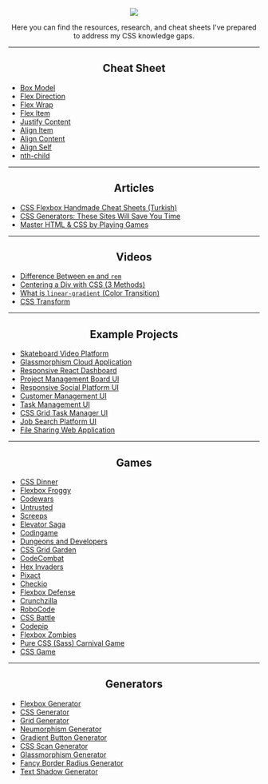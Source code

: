 <p align="center">
 <img src="https://skillicons.dev/icons?i=css" />
</p>
<p align="center"> Here you can find the resources, research, and cheat sheets I've prepared to address my CSS knowledge gaps. </p>

<hr/>

<h2 align="center">Cheat Sheet</h2>

- <a href="https://github.com/ozantekin/CSS-Special-Notes/blob/main/CheatSheet/00-BoxModel.png"> Box Model </a>
- <a href="https://github.com/ozantekin/CSS-Special-Notes/blob/main/CheatSheet/01-FlexDirection.png"> Flex Direction </a>
- <a href="https://github.com/ozantekin/CSS-Special-Notes/blob/main/CheatSheet/02-FlexWrap.png"> Flex Wrap </a>
- <a href="https://github.com/ozantekin/CSS-Special-Notes/blob/main/CheatSheet/07-FlexItem.png"> Flex Item </a>
- <a href="https://github.com/ozantekin/CSS-Special-Notes/blob/main/CheatSheet/03-JustifyContent.png"> Justify Content </a>
- <a href="https://github.com/ozantekin/CSS-Special-Notes/blob/main/CheatSheet/04-AlignItem.png"> Align Item </a>
- <a href="https://github.com/ozantekin/CSS-Special-Notes/blob/main/CheatSheet/05-AlignContent.png"> Align Content </a>
- <a href="https://github.com/ozantekin/CSS-Special-Notes/blob/main/CheatSheet/06-AlignSelf.png"> Align Self </a>
- <a href="https://github.com/ozantekin/CSS-Special-Notes/blob/main/CheatSheet/08-NthChild.png"> nth-child </a>

<hr/>

<h2 align="center">Articles</h2>

- <a href="https://medium.com/@ozantekindev/css-flexbox-handmade-cheat-sheetler-t%C3%BCrk%C3%A7e-746342a9807e"> CSS Flexbox Handmade Cheat Sheets (Turkish) </a>
- <a href="https://medium.com/@ozantekindev/css-generators-bu-siteler-%C3%A7ok-zaman-kazanman%C4%B1z%C4%B1-sa%C4%9Flayacak-e991d0e81872"> CSS Generators: These Sites Will Save You Time </a>
- <a href="https://medium.com/@ozantekindev/oyun-oynayarak-html-cssde-ustala%C5%9F%C4%B1n-a4cf06634855"> Master HTML & CSS by Playing Games </a>

<hr/>

<h2 align="center">Videos</h2>

- <a href="https://www.youtube.com/watch?v=lTxSxwwWNH0&ab_channel=OzanTekin"> Difference Between `em` and `rem` </a>
- <a href="https://www.youtube.com/watch?v=KnzVdK4eDpw&ab_channel=OzanTekin"> Centering a Div with CSS (3 Methods) </a>
- <a href="https://www.youtube.com/watch?v=EgjtWY9iZ-Y&ab_channel=OzanTekin"> What is `linear-gradient` (Color Transition) </a>
- <a href="https://www.youtube.com/watch?v=2BWChl99r_Y&ab_channel=OzanTekin"> CSS Transform </a>

<hr/>

<h2 align="center">Example Projects</h2>

- <a href="https://codepen.io/TurkAysenur/pen/LYRKpWe"> Skateboard Video Platform </a>
- <a href="https://codepen.io/TurkAysenur/pen/ZEpxeYm"> Glassmorphism Cloud Application </a>
- <a href="https://codepen.io/dilums/pen/ZEBowxX"> Responsive React Dashboard </a>
- <a href="https://codepen.io/aybukeceylan/pen/OJRNbZp"> Project Management Board UI </a>
- <a href="https://codepen.io/TurkAysenur/pen/RwWKYMO"> Responsive Social Platform UI </a>
- <a href="https://codepen.io/TurkAysenur/pen/NWRqoyL"> Customer Management UI </a>
- <a href="https://codepen.io/aaronmcg/pen/GRjaRva"> Task Management UI </a>
- <a href="https://codepen.io/TurkAysenur/pen/QWyPMgq"> CSS Grid Task Manager UI </a>
- <a href="https://codepen.io/TurkAysenur/pen/jOqdNbm"> Job Search Platform UI </a>
- <a href="https://codepen.io/aybukeceylan/pen/yLOxRyG"> File Sharing Web Application </a>

<hr/>

<h2 align="center">Games</h2>

- <a href="https://flukeout.github.io/"> CSS Dinner </a>
- <a href="https://flexboxfroggy.com/"> Flexbox Froggy </a>
- <a href="https://www.codewars.com/"> Codewars </a>
- <a href="https://alexnisnevich.github.io/untrusted/"> Untrusted </a>
- <a href="https://screeps.com/"> Screeps </a>
- <a href="http://play.elevatorsaga.com/"> Elevator Saga </a>
- <a href="https://www.codingame.com/start"> Codingame </a>
- <a href="http://www.dungeonsanddevelopers.com/"> Dungeons and Developers </a>
- <a href="https://cssgridgarden.com/"> CSS Grid Garden </a>
- <a href="https://codecombat.com/"> CodeCombat </a>
- <a href="http://www.hexinvaders.com/"> Hex Invaders </a>
- <a href="https://pixact.ly/"> Pixact </a>
- <a href="https://checkio.org/"> Checkio </a>
- <a href="http://www.flexboxdefense.com/"> Flexbox Defense </a>
- <a href="http://www.crunchzilla.com/"> Crunchzilla </a>
- <a href="https://robocode.sourceforge.io/"> RoboCode </a>
- <a href="https://cssbattle.dev/"> CSS Battle </a>
- <a href="https://codepip.com/"> Codepip </a>
- <a href="https://mastery.games/flexboxzombies/"> Flexbox Zombies </a>
- <a href="https://codepen.io/una/pen/NxZaNr"> Pure CSS (Sass) Carnival Game </a>
- <a href="http://victordarras.fr/cssgame/"> CSS Game </a>


<hr/>

<h2 align="center">Generators</h2>

- <a href="https://loading.io/flexbox/"> Flexbox Generator </a>
- <a href="https://www.colorffy.com/css-generator"> CSS Generator </a>
- <a href="https://grid.layoutit.com/"> Grid Generator </a>
- <a href="https://neumorphism.io"> Neumorphism Generator </a>
- <a href="https://gradientbuttons.colorion.co/"> Gradient Button Generator </a>
- <a href="https://getcssscan.com/css-box-shadow-examples"> CSS Scan Generator </a>
- <a href="https://hype4.academy/tools/glassmorphism-generator"> Glassmorphism Generator </a>
- <a href="https://9elements.github.io/fancy-border-radius/"> Fancy Border Radius Generator </a>
- <a href="https://css3gen.com/text-shadow/"> Text Shadow Generator </a>
